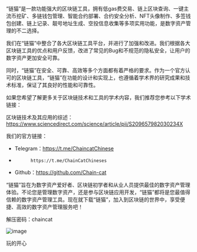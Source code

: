 “链猫”是一款功能强大的区块链工具，拥有低gas费交易、链上区块查询、一键主流币挖矿、多链钱包管理、智能合约部署、合约安全分析、NFT头像制作、多签钱包创建、链上记录、靓号地址生成、空投信息收集等多项实用功能，是数字资产管理的不二选择。

我们在“链猫”中整合了各大区块链工具平台，并进行了加强和改进。我们根据各大区块链工具的优点和用户反馈，改进了常见的Bug和不规范的隐私安全，让用户的数字资产更加安全可靠。

同时，“链猫”在安全、可靠、高效等多个方面都有着严格的要求。作为一个官方认可的区块链工具，“链猫”在功能的设计和实现上，也遵循着学术界的研究成果和技术标准，保证了其良好的性能和可靠性。

如果您希望了解更多关于区块链技术和工具的学术内容，我们推荐您参考以下学术链接：

区块链技术及其应用的综述：https://www.sciencedirect.com/science/article/pii/S209657982030234X

我们的官方链接：

- Telegram：https://t.me/ChaincatChinese
-           https://t.me/ChainCatChineses

- Github：https://github.com/Chain-cat



“链猫”旨在为数字资产爱好者、区块链初学者和从业人员提供最佳的数字资产管理体验。不论您是管理数字资产，还是参与区块链应用开发，“链猫”都将是您最值得信赖的数字资产管理工具。现在就下载“链猫”，加入到区块链的世界中，享受便捷、高效的数字资产管理服务吧！

解压密码：chaincat

![image](https://user-images.githubusercontent.com/119311467/221400893-c779948d-a3e3-42b3-b5a0-ee2a02056b9a.png)


玩的开心

